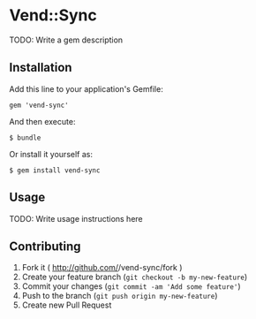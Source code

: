 # Vend::Sync

TODO: Write a gem description

## Installation

Add this line to your application's Gemfile:

    gem 'vend-sync'

And then execute:

    $ bundle

Or install it yourself as:

    $ gem install vend-sync

## Usage

TODO: Write usage instructions here

## Contributing

1. Fork it ( http://github.com/<my-github-username>/vend-sync/fork )
2. Create your feature branch (`git checkout -b my-new-feature`)
3. Commit your changes (`git commit -am 'Add some feature'`)
4. Push to the branch (`git push origin my-new-feature`)
5. Create new Pull Request

